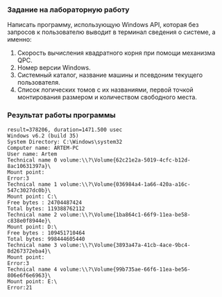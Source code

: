 ### Задание на лабораторную работу
Написать программу, использующую Windows API, которая без запросов к пользователю выводит в терминал сведения о системе, а именно:

1. Скорость вычисления квадратного корня при помощи механизма QPC.
2. Номер версии Windows.
3. Системный каталог, название машины и псевдоним текущего пользователя.
4. Список логических томов с их названиями, первой точкой монтирования размером и количеством свободного места.

### Результат работы программы
```
result=378206, duration=1471.500 usec
Windows v6.2 (build 35)
System Directory: C:\Windows\system32
Computer name: ARTEM-PC
User name: Artem
Technical name 0 volume:\\?\Volume{62c21e2a-5019-4cfc-b12d-8ac10631397a}\
Mount point:
Error:3
Technical name 1 volume:\\?\Volume{036984a4-1a66-420a-a16c-547c3027dc0b}\
Mount point: C:\
Free bytes : 24704487424
Total bytes: 119388762112
Technical name 2 volume:\\?\Volume{1ba864c1-66f9-11ea-be58-c838e0f8944e}\
Mount point: D:\
Free bytes : 109451710464
Total bytes: 998444605440
Technical name 3 volume:\\?\Volume{3893a47a-41cb-4ace-9bc4-8d267372eba4}\
Mount point:
Error:3
Technical name 4 volume:\\?\Volume{99b735ae-66f6-11ea-be56-806e6f6e6963}\
Mount point: E:\
Error:21
